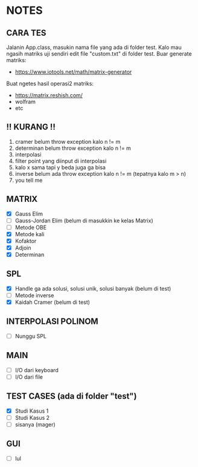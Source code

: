 # NOTES

## CARA TES
Jalanin App.class, masukin nama file yang ada di folder test. Kalo mau ngasih matriks uji sendiri edit file "custom.txt" di folder test.
Buar generate matriks:
- https://www.iotools.net/math/matrix-generator

Buat ngetes hasil operasi2 matriks:
- https://matrix.reshish.com/
- wolfram
- etc

## !! KURANG !!
1. cramer belum throw exception kalo n != m
2. determinan belum throw exception kalo n != m
3. interpolasi
4. filter point yang diinput di interpolasi
5. kalo x sama tapi y beda juga ga bisa
6. inverse belum ada throw exception kalo n != m (tepatnya kalo m > n)
7. you tell me

## MATRIX
- [x] Gauss Elim
- [ ] Gauss-Jordan Elim (belum di masukkin ke kelas Matrix)
- [ ] Metode OBE
- [x] Metode kali
- [x] Kofaktor
- [x] Adjoin
- [x] Determinan

## SPL
- [x] Handle ga ada solusi, solusi unik, solusi banyak (belum di test)
- [ ] Metode inverse
- [x] Kaidah Cramer (belum di test)

## INTERPOLASI POLINOM
- [ ] Nunggu SPL

## MAIN 
- [ ] I/O dari keyboard
- [ ] I/O dari file

## TEST CASES (ada di folder "test")
- [x] Studi Kasus 1
- [ ] Studi Kasus 2
- [ ] sisanya (mager)

## GUI
- [ ] lul

